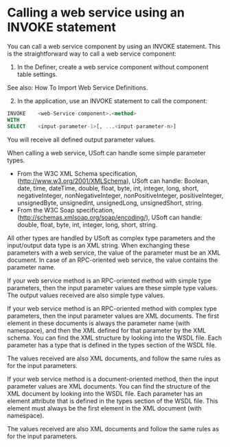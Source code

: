 # Calling a web service using an INVOKE statement

You can call a web service component by using an INVOKE statement. This is the straightforward way to call a web service component:

1. In the Definer, create a web service component without component table settings.

See also: How To Import Web Service Definitions.

2. In the application, use an INVOKE statement to call the component:

```sql
INVOKE    <web-Service-component>.<method>
WITH
SELECT    <input-parameter-1>[, ...<input-parameter-n>]
```

You will receive all defined output parameter values.

When calling a web service, USoft can handle some simple parameter types.

- From the W3C XML Schema specification, (http://www.w3.org/2001/XMLSchema), USoft can handle: Boolean, date, time, dateTime, double, float, byte, int, integer, long, short, negativeInteger, nonNegativeInteger, nonPositiveInteger, positiveInteger, unsignedByte, unsignedInt, unsignedLong, unsignedShort, string.
- From the W3C Soap specification, (http://schemas.xmlsoap.org/soap/encoding/), USoft can handle: double, float, byte, int, integer, long, short, string.

All other types are handled by USoft as complex type parameters and the input/output data type is an XML string. When exchanging these parameters with a web service, the value of the parameter must be an XML document. In case of an RPC-oriented web service, the value contains the parameter name.

If your web service method is an RPC-oriented method with simple type parameters, then the input parameter values are these simple type values. The output values received are also simple type values.

If your web service method is an RPC-oriented method with complex type parameters, then the input parameter values are XML documents. The first element in these documents is always the parameter name (with namespace), and then the XML defined for that parameter by the XML schema. You can find the XML structure by looking into the WSDL file. Each parameter has a type that is defined in the types section of the WSDL file.

The values received are also XML documents, and follow the same rules as for the input parameters.

If your web service method is a document-oriented method, then the input parameter values are XML documents. You can find the structure of the XML document by looking into the WSDL file. Each parameter has an element attribute that is defined in the types section of the WSDL file. This element must always be the first element in the XML document (with namespace).

The values received are also XML documents and follow the same rules as for the input parameters.